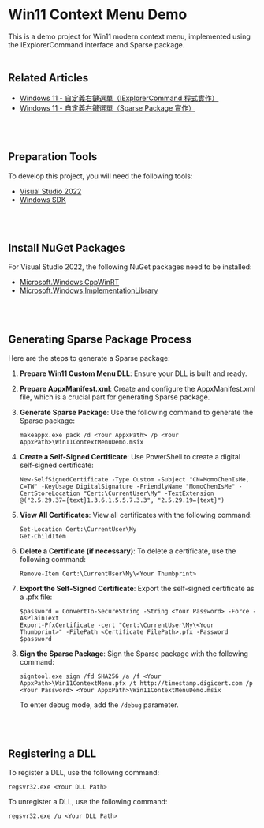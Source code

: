 # Win11 Context Menu Demo
This is a demo project for Win11 modern context menu, implemented using the IExplorerCommand interface and Sparse package.
<br>
<br>

## Related Articles
 - [Windows 11 - 自定義右鍵選單（IExplorerCommand 程式實作）](https://www.momochenisme.com/2023/12/windows11-custom-contextmenu-with-iexplorercommand-and-sparsepackage.html)
 - [Windows 11 - 自定義右鍵選單（Sparse Package 實作）](https://www.momochenisme.com/2023/12/windows11-custom-contextmenu-with-iexplorercommand-and-sparsepackage-part2.html)
<br>
<br>

## Preparation Tools
To develop this project, you will need the following tools:
- [Visual Studio 2022](https://visualstudio.microsoft.com/vs/whatsnew/)
- [Windows SDK](https://developer.microsoft.com/en-us/windows/downloads/windows-sdk/)
<br>
<br>

## Install NuGet Packages
For Visual Studio 2022, the following NuGet packages need to be installed:
- [Microsoft.Windows.CppWinRT](https://github.com/Microsoft/cppwinrt)
- [Microsoft.Windows.ImplementationLibrary](https://github.com/Microsoft/wil)
<br>
<br>

## Generating Sparse Package Process
Here are the steps to generate a Sparse package:

1. **Prepare Win11 Custom Menu DLL**:
Ensure your DLL is built and ready.

2. **Prepare AppxManifest.xml**:
Create and configure the AppxManifest.xml file, which is a crucial part for generating Sparse package.

3. **Generate Sparse Package**:
Use the following command to generate the Sparse package:
    ```
    makeappx.exe pack /d <Your AppxPath> /p <Your AppxPath>\Win11ContextMenuDemo.msix
    ```

4. **Create a Self-Signed Certificate**:
Use PowerShell to create a digital self-signed certificate:
    ```
    New-SelfSignedCertificate -Type Custom -Subject "CN=MomoChenIsMe, C=TW" -KeyUsage DigitalSignature -FriendlyName "MomoChenIsMe" -CertStoreLocation "Cert:\CurrentUser\My" -TextExtension @("2.5.29.37={text}1.3.6.1.5.5.7.3.3", "2.5.29.19={text}")
    ```

5. **View All Certificates**:
View all certificates with the following command:
    ```
    Set-Location Cert:\CurrentUser\My
    Get-ChildItem
    ```

6. **Delete a Certificate (if necessary)**:
To delete a certificate, use the following command:
    ```
    Remove-Item Cert:\CurrentUser\My\<Your Thumbprint>
    ```

7. **Export the Self-Signed Certificate**:
Export the self-signed certificate as a .pfx file:
    ```
    $password = ConvertTo-SecureString -String <Your Password> -Force -AsPlainText
    Export-PfxCertificate -cert "Cert:\CurrentUser\My\<Your Thumbprint>" -FilePath <Certificate FilePath>.pfx -Password $password
    ```

8. **Sign the Sparse Package**:
Sign the Sparse package with the following command:
    ```
    signtool.exe sign /fd SHA256 /a /f <Your AppxPath>\Win11ContextMenu.pfx /t http://timestamp.digicert.com /p <Your Password> <Your AppxPath>\Win11ContextMenuDemo.msix
    ```
    To enter debug mode, add the `/debug` parameter.
<br>
<br>

## Registering a DLL
To register a DLL, use the following command:

```
regsvr32.exe <Your DLL Path>
```

To unregister a DLL, use the following command:
```
regsvr32.exe /u <Your DLL Path>
```